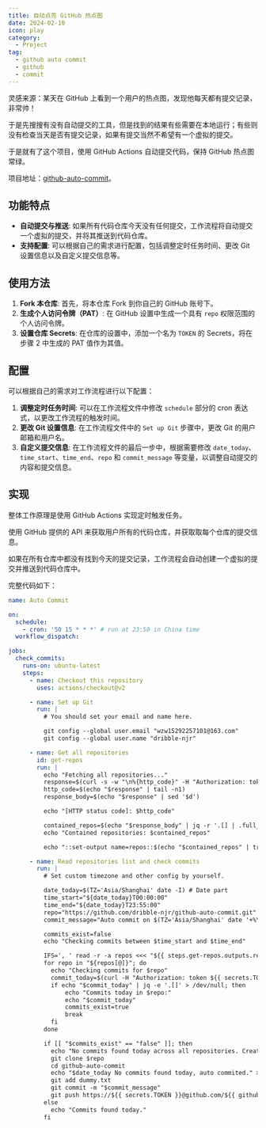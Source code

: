 ```yaml
---
title: 自动点亮 GitHub 热点图
date: 2024-02-10
icon: play
category:
  - Project
tag:
  - github auto commit
  - github
  - commit
---
```


灵感来源：某天在 GitHub 上看到一个用户的热点图，发现他每天都有提交记录，非常帅！

于是先搜搜有没有自动提交的工具，但是找到的结果有些需要在本地运行；有些则没有检查当天是否有提交记录，如果有提交当然不希望有一个虚拟的提交。

于是就有了这个项目，使用 GitHub Actions 自动提交代码，保持 GitHub 热点图常绿。

项目地址：[github-auto-commit](https://github.com/dribble-njr/github-auto-commit)。

## 功能特点

- **自动提交与推送**: 如果所有代码仓库今天没有任何提交，工作流程将自动提交一个虚拟的提交，并将其推送到代码仓库。
- **支持配置**: 可以根据自己的需求进行配置，包括调整定时任务时间、更改 Git 设置信息以及自定义提交信息等。

## 使用方法

1. **Fork 本仓库**: 首先，将本仓库 Fork 到你自己的 GitHub 账号下。
2. **生成个人访问令牌（PAT）**: 在 GitHub 设置中生成一个具有 `repo` 权限范围的个人访问令牌。
3. **设置仓库 Secrets**: 在仓库的设置中，添加一个名为 `TOKEN` 的 Secrets，将在步骤 2 中生成的 PAT 值作为其值。

## 配置

可以根据自己的需求对工作流程进行以下配置：

1. **调整定时任务时间**: 可以在工作流程文件中修改 `schedule` 部分的 cron 表达式，以更改工作流程的触发时间。
2. **更改 Git 设置信息**: 在工作流程文件中的 `Set up Git` 步骤中，更改 Git 的用户邮箱和用户名。
3. **自定义提交信息**: 在工作流程文件的最后一步中，根据需要修改 `date_today`、`time_start`、`time_end`、`repo` 和 `commit_message` 等变量，以调整自动提交的内容和提交信息。

## 实现

整体工作原理是使用 GitHub Actions 实现定时触发任务。

使用 GitHub 提供的 API 来获取用户所有的代码仓库，并获取取每个仓库的提交信息。

如果在所有仓库中都没有找到今天的提交记录，工作流程会自动创建一个虚拟的提交并推送到代码仓库中。

完整代码如下：

```yml
name: Auto Commit

on:
  schedule:
    - cron: '50 15 * * *' # run at 23:50 in China time
  workflow_dispatch:

jobs:
  check_commits:
    runs-on: ubuntu-latest
    steps:
      - name: Checkout this repository
        uses: actions/checkout@v2

      - name: Set up Git
        run: |
          # You should set your email and name here.

          git config --global user.email "wzw15292257101@163.com"
          git config --global user.name "dribble-njr"

      - name: Get all repositories
        id: get-repos
        run: |
          echo "Fetching all repositories..."
          response=$(curl -s -w "\n%{http_code}" -H "Authorization: token ${{ secrets.TOKEN }}" "https://api.github.com/user/repos?type=all")
          http_code=$(echo "$response" | tail -n1)
          response_body=$(echo "$response" | sed '$d')

          echo "[HTTP status code]: $http_code"

          contained_repos=$(echo "$response_body" | jq -r '.[] | .full_name')
          echo "Contained repositories: $contained_repos"

          echo "::set-output name=repos::$(echo "$contained_repos" | tr '\n' ',')" # output repos

      - name: Read repositories list and check commits
        run: |
          # Set custom timezone and other config by yourself.

          date_today=$(TZ='Asia/Shanghai' date -I) # Date part
          time_start="${date_today}T00:00:00"
          time_end="${date_today}T23:55:00"
          repo="https://github.com/dribble-njr/github-auto-commit.git"
          commit_message="Auto commit on $(TZ='Asia/Shanghai' date '+%Y-%m-%d %H:%M:%S')"

          commits_exist=false
          echo "Checking commits between $time_start and $time_end"

          IFS=', ' read -r -a repos <<< "${{ steps.get-repos.outputs.repos }}"
          for repo in "${repos[@]}"; do
            echo "Checking commits for $repo"
            commit_today=$(curl -H "Authorization: token ${{ secrets.TOKEN }}" -s "https://api.github.com/repos/$repo/commits?since=$time_start&until=$time_end")
            if echo "$commit_today" | jq -e '.[]' > /dev/null; then
                echo "Commits today in $repo:"
                echo "$commit_today"
                commits_exist=true
                break
            fi
          done

          if [[ "$commits_exist" == "false" ]]; then
            echo "No commits found today across all repositories. Creating a dummy commit..."
            git clone $repo
            cd github-auto-commit
            echo "$date_today No commits found today, auto commited." >> dummy.txt
            git add dummy.txt
            git commit -m "$commit_message"
            git push https://${{ secrets.TOKEN }}@github.com/${{ github.repository }}.git
          else
            echo "Commits found today."
          fi
```
